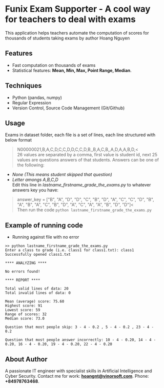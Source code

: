 # Funix Exam Supporter - A cool way for teachers to deal with exams
This application helps teachers automate the computation of scores for thousands of students taking exams by author Hoang Nguyen

## Features
- Fast computation on thousands of exams
- Statistical features: **Mean, Min, Max, Point Range, Median**.
## Techniques
- Python (pandas, numpy)
- Regular Expression
- Version Control, Source Code Management (Git/Github)
## Usage
Exams in dataset folder, each file is a set of lines, each line structured with below format
>N00000021,B,A,C,D,C,C,D,D,C,C,D,B,,B,A,C,B,,A,D,A,A,B,D,< <br />
26 values are separated by a comma, first value is student id, next 25 values are questions answers of that students. Answers can be one of the following:
- *None (This means student skipped that question)*
- *Letter amongs A,B,C,D* <br />
Edit this line in *lastname_firstname_grade_the_exams.py* to whatever answers key you have:
> answer_key = ["B", "A", "D", "D", "C", "B", "D", "A", "C", "C", "D", "B", "A", "B", "A", "C", "B", "D", "A", "C", "A", "A", "B", "D", "D"]<<br />
Then run the code
```python lastname_firstname_grade_the_exams.py```
## Example of running code
- Running against file with no error
```
>> python lastname_firstname_grade_the_exams.py
Enter a class to grade (i.e. class1 for class1.txt): class1
Successfully opened class1.txt

**** ANALYZING ****

No errors found!

**** REPORT ****

Total valid lines of data: 20
Total invalid lines of data: 0

Mean (average) score: 75.60
Highest score: 91
Lowest score: 59
Range of scores: 32
Median score: 73.0

Question that most people skip: 3 - 4 - 0.2 , 5 - 4 - 0.2 , 23 - 4 - 0.2

Question that most people answer incorrectly: 10 - 4 - 0.20, 14 - 4 - 0.20, 16 - 4 - 0.20, 19 - 4 - 0.20, 22 - 4 - 0.20
```
## About Author
A passionate IT engineer with specialist skills in Artificial Intelligence and Cyber Security.
Contact me for work: **hoangnt@vinorsoft.com**.
Phone: **+84978763468**.